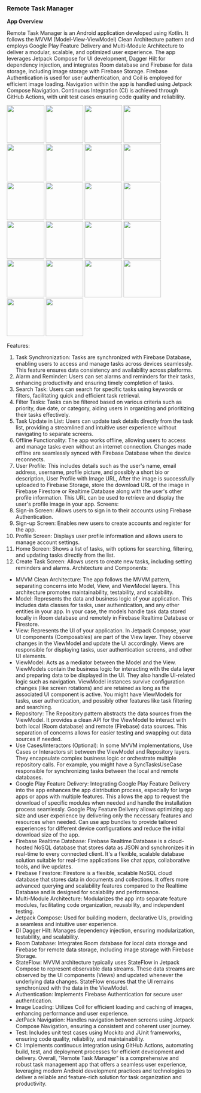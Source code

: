 <H3>Remote Task Manager</H3>
<b>App Overview</b>

Remote Task Manager is an Android application developed using Kotlin. It follows the MVVM (Model-View-ViewModel) Clean Architecture pattern and employs Google Play Feature Delivery and Multi-Module Architecture to deliver a modular, scalable, and optimized user experience. The app leverages Jetpack Compose for UI development, Dagger Hilt for dependency injection, and integrates Room database and Firebase for data storage, including image storage with Firebase Storage. Firebase Authentication is used for user authentication, and Coil is employed for efficient image loading. Navigation within the app is handled using Jetpack Compose Navigation. Continuous Integration (CI) is achieved through GitHub Actions, with unit test cases ensuring code quality and reliability.

<p float="left">
<img src="https://github.com/nagarajudbng/RemoteTaskManager/assets/2852460/2824fbd7-10b4-4723-8ed2-17ec18c17ff7" width="100" />
<img src="https://github.com/nagarajudbng/RemoteTaskManager/assets/2852460/422ae98c-2293-4ebd-a767-afc12d87d904" width="100" />
<img src="https://github.com/nagarajudbng/RemoteTaskManager/assets/2852460/000917c9-6fff-4e7a-9ec5-80338e4f6346" width="100" />
<img src="https://github.com/nagarajudbng/RemoteTaskManager/assets/2852460/e5698eef-7fd5-4bb2-ac67-0d38c6c0fb74" width="100" />
<img src="https://github.com/nagarajudbng/RemoteTaskManager/assets/2852460/8d504d94-78fc-4f04-b635-beacb041c29d" width="100" />
<img src="https://github.com/nagarajudbng/RemoteTaskManager/assets/2852460/a47197d4-b7d1-45dc-977d-618a050a517c" width="100" />
<img src="https://github.com/nagarajudbng/RemoteTaskManager/assets/2852460/1097eb1b-1c10-4505-bbf2-4236661ec1dd" width="100" />
<img src="https://github.com/nagarajudbng/RemoteTaskManager/assets/2852460/b6ab9062-2d66-498d-823d-a2a78417ac5d" width="100" />
<img src="https://github.com/nagarajudbng/RemoteTaskManager/assets/2852460/c95f174a-a5b3-49ce-853d-e516a1afceb4" width="100" />
<img src="https://github.com/nagarajudbng/RemoteTaskManager/assets/2852460/18472d53-d566-408f-bb0b-211c7a8eab10" width="100" />
<img src="https://github.com/nagarajudbng/RemoteTaskManager/assets/2852460/0576da63-27cc-42f7-a683-9c32978f8462" width="100" />
<img src="https://github.com/nagarajudbng/RemoteTaskManager/assets/2852460/8be7af09-d72a-4e90-9c55-6811edbcb6e5" width="100" />
<img src="https://github.com/nagarajudbng/RemoteTaskManager/assets/2852460/dc013afd-bdc8-4761-a499-345b66610a2c" width="100" />
<img src="https://github.com/nagarajudbng/RemoteTaskManager/assets/2852460/6b573857-e582-4873-805b-ee22c6e9780b" width="100" />
<img src="https://github.com/nagarajudbng/RemoteTaskManager/assets/2852460/f32cd576-c9f9-4b7c-b5d8-73eed93a40f8" width="100" />
<img src="https://github.com/nagarajudbng/RemoteTaskManager/assets/2852460/0bff9f0f-9995-4cd4-aa34-539fde400836" width="100" />
<img src="https://github.com/nagarajudbng/RemoteTaskManager/assets/2852460/25013fc7-abbf-4283-885c-68a1a6b11bc8" width="100" />
<img src="https://github.com/nagarajudbng/RemoteTaskManager/assets/2852460/c6975725-95d4-48f7-b67f-40371b9c316a" width="100" />
<img src="https://github.com/nagarajudbng/RemoteTaskManager/assets/2852460/164a8693-03ca-4447-89ed-8f1b602d43db" width="100" />
<img src="https://github.com/nagarajudbng/RemoteTaskManager/assets/2852460/6bce7c83-209a-4559-9c4b-a93ce9e25c17" width="100" />
<img src="https://github.com/nagarajudbng/RemoteTaskManager/assets/2852460/9b24ce7f-21b5-4d52-be82-bd02cdb74539" width="100" />
<img src="https://github.com/nagarajudbng/RemoteTaskManager/assets/2852460/d36a1574-f407-42c8-b7ff-e963af48e237" width="100" />
</p>

Features:
1. Task Synchronization: Tasks are synchronized with Firebase Database, enabling users to access and manage tasks across devices seamlessly. This feature ensures data consistency and availability across platforms.
2. Alarm and Reminder: Users can set alarms and reminders for their tasks, enhancing productivity and ensuring timely completion of tasks.
3. Search Task: Users can search for specific tasks using keywords or filters, facilitating quick and efficient task retrieval.
4. Filter Tasks: Tasks can be filtered based on various criteria such as priority, due date, or category, aiding users in organizing and prioritizing their tasks effectively.
5. Task Update in List: Users can update task details directly from the task list, providing a streamlined and intuitive user experience without navigating to separate screens.
6. Offline Functionality: The app works offline, allowing users to access and manage tasks even without an internet connection. Changes made offline are seamlessly synced with Firebase Database when the device reconnects.
7. User Profile: This includes details such as the user's name, email address, username, profile picture, and possibly a short bio or description, User Profile with Image URL, After the image is successfully uploaded to Firebase Storage, store the download URL of the image in Firebase Firestore or Realtime Database along with the user's other profile information. This URL can be used to retrieve and display the user's profile image in your app.
Screens:
1. Sign-in Screen: Allows users to sign in to their accounts using Firebase Authentication.
2. Sign-up Screen: Enables new users to create accounts and register for the app.
3. Profile Screen: Displays user profile information and allows users to manage account settings.
4. Home Screen: Shows a list of tasks, with options for searching, filtering, and updating tasks directly from the list.
5. Create Task Screen: Allows users to create new tasks, including setting reminders and alarms.
Architecture and Components:
* MVVM Clean Architecture: The app follows the MVVM pattern, separating concerns into Model, View, and ViewModel layers. This architecture promotes maintainability, testability, and scalability.
* Model: Represents the data and business logic of your application. This includes data classes for tasks, user authentication, and any other entities in your app. In your case, the models handle task data stored locally in Room database and remotely in Firebase Realtime Database or Firestore.
* View: Represents the UI of your application. In Jetpack Compose, your UI components (Composables) are part of the View layer. They observe changes in the ViewModel and update the UI accordingly. Views are responsible for displaying tasks, user authentication screens, and other UI elements.
* ViewModel: Acts as a mediator between the Model and the View. ViewModels contain the business logic for interacting with the data layer and preparing data to be displayed in the UI. They also handle UI-related logic such as navigation. ViewModel instances survive configuration changes (like screen rotations) and are retained as long as the associated UI component is active. You might have ViewModels for tasks, user authentication, and possibly other features like task filtering and searching.
* Repository: The Repository pattern abstracts the data sources from the ViewModel. It provides a clean API for the ViewModel to interact with both local (Room database) and remote (Firebase) data sources. This separation of concerns allows for easier testing and swapping out data sources if needed.
* Use Cases/Interactors (Optional): In some MVVM implementations, Use Cases or Interactors sit between the ViewModel and Repository layers. They encapsulate complex business logic or orchestrate multiple repository calls. For example, you might have a SyncTasksUseCase responsible for synchronizing tasks between the local and remote databases.
* Google Play Feature Delivery: Integrating Google Play Feature Delivery into the app enhances the app distribution process, especially for large apps or apps with multiple features. This allows the app to request the download of specific modules when needed and handle the installation process seamlessly. Google Play Feature Delivery allows optimizing app size and user experience by delivering only the necessary features and resources when needed. Can use app bundles to provide tailored experiences for different device configurations and reduce the initial download size of the app.
* Firebase Realtime Database: Firebase Realtime Database is a cloud-hosted NoSQL database that stores data as JSON and synchronizes it in real-time to every connected client. It's a flexible, scalable database solution suitable for real-time applications like chat apps, collaborative tools, and live updates.
* Firebase Firestore: Firestore is a flexible, scalable NoSQL cloud database that stores data in documents and collections. It offers more advanced querying and scalability features compared to the Realtime Database and is designed for scalability and performance.
* Multi-Module Architecture: Modularizes the app into separate feature modules, facilitating code organization, reusability, and independent testing.
* Jetpack Compose: Used for building modern, declarative UIs, providing a seamless and intuitive user experience.
* DI Dagger Hilt: Manages dependency injection, ensuring modularization, testability, and scalability.
* Room Database: Integrates Room database for local data storage and Firebase for remote data storage, including image storage with Firebase Storage.
* StateFlow: MVVM architecture typically uses  StateFlow in Jetpack Compose to represent observable data streams. These data streams are observed by the UI components (Views) and updated whenever the underlying data changes. StateFlow ensures that the UI remains synchronized with the data in the ViewModel.
* Authentication: Implements Firebase Authentication for secure user authentication.
* Image Loading: Utilizes Coil for efficient loading and caching of images, enhancing performance and user experience.
* JetPack Navigation: Handles navigation between screens using Jetpack Compose Navigation, ensuring a consistent and coherent user journey.
* Test: Includes unit test cases using Mockito and JUnit frameworks, ensuring code quality, reliability, and maintainability.
* CI: Implements continuous integration using GitHub Actions, automating build, test, and deployment processes for efficient development and delivery.
Overall, "Remote Task Manager" is a comprehensive and robust task management app that offers a seamless user experience, leveraging modern Android development practices and technologies to deliver a reliable and feature-rich solution for task organization and productivity.


